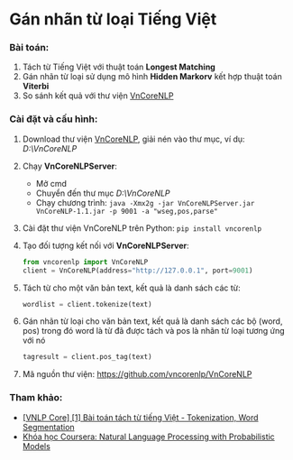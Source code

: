 # Gán nhãn từ loại Tiếng Việt

### Bài toán:

1. Tách từ Tiếng Việt với thuật toán **Longest Matching**
2. Gán nhãn từ loại sử dụng mô hình **Hidden Markorv** kết hợp thuật toán **Viterbi**
3. So sánh kết quả với thư viện [VnCoreNLP](https://github.com/vncorenlp/VnCoreNLP)

### Cài đặt và cấu hình:

1. Download thư viện [VnCoreNLP](https://drive.google.com/file/d/1CQAwUkjzVkIVqjoNCX0-EpFL9hfuCI2H/view?usp=sharing), giải nén vào thư mục, ví dụ: *D:\VnCoreNLP*
2. Chạy **VnCoreNLPServer**:

    - Mở cmd
    - Chuyển đến thư mục *D:\VnCoreNLP*
    - Chạy chương trình: `java -Xmx2g -jar VnCoreNLPServer.jar VnCoreNLP-1.1.jar -p 9001 -a "wseg,pos,parse"`

3. Cài đặt thư viện VnCoreNLP trên Python: `pip install vncorenlp`
4. Tạo đối tượng kết nối với **VnCoreNLPServer**:
    ```python
    from vncorenlp import VnCoreNLP
    client = VnCoreNLP(address="http://127.0.0.1", port=9001)
    ```
5. Tách từ cho một văn bản text, kết quả là danh sách các từ:
    ```python
    wordlist = client.tokenize(text)
    ```
6. Gán nhãn từ loại cho văn bản text, kết quả là danh sách các bộ (word, pos) trong đó word là từ đã được tách và pos là nhãn từ loại tương ứng với nó
    ```python
    tagresult = client.pos_tag(text)
    ```
7. Mã nguồn thư viện: https://github.com/vncorenlp/VnCoreNLP

### Tham khảo:

-   [[VNLP Core] [1] Bài toán tách từ tiếng Việt - Tokenization, Word Segmentation](https://forum.machinelearningcoban.com/t/vnlp-core-1-bai-toan-tach-tu-tieng-viet-tokenization-word-segmentation/2002)
-   [Khóa học Coursera: Natural Language Processing with Probabilistic Models](https://www.coursera.org/learn/probabilistic-models-in-nlp)
